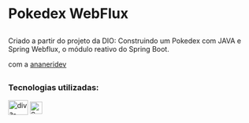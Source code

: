 # Pokedex WebFlux

##
Criado a partir do projeto da DIO:
Construindo um Pokedex com JAVA e Spring Webflux, o módulo reativo do Spring Boot.

com a [ananeridev](https://github.com/ananeridev)

##

### Tecnologias utilizadas:

<div>
  <img align="center" alt="diva-Java" height="30" width="40" src="https://cdn.jsdelivr.net/gh/devicons/devicon/icons/java/java-original.svg">
  <img align="center" alt="SpringBoot" height="25" width="25" src="https://cdn.jsdelivr.net/gh/devicons/devicon/icons/spring/spring-original.svg" />
</div>
